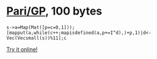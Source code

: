 # [Pari/GP], 100 bytes

    s->a=Map(Mat([p=c=0,1]));[mapput(a,while(c++;mapisdefined(a,p+=I^d),)+p,1)|d<-Vec(Vecsmall(s))%11];c

[Try it online!][TIO-kwrnyywl]

[Pari/GP]: http://pari.math.u-bordeaux.fr/
[TIO-kwrnyywl]: https://tio.run/##LUzLCsMgEPwVEQqKCvWc6L2HXHsJCYiaVjBliaml0H@32nSGgXksC2YL4gZlQaokoY0aDJDB7GQEZdWZy4nSblwNwHMnhr/uIXpiGetqFZLzS3h4Vwdg6jI7yikDLunH9eLqLalKq4mRJEpPUk6dLfVTfJOEhEawhcdeLW4Bo6VdcTTiPB/EHOFZ576qWf1Df@Bf5JxbmGj5Ag "Pari/GP – Try It Online"